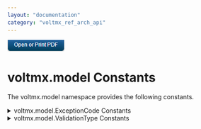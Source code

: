 ```yaml
---
layout: "documentation"
category: "voltmx_ref_arch_api"
---
```

                         

[![](Resources/Images/pdf.png)](http://docs.voltmx.com/9_x_PDFs/iris/voltmx_ref_arch_ap_internali.pdf)


voltmx.model Constants
====================

The voltmx.model namespace provides the following constants.


<details close markdown="block"><summary>voltmx.model.ExceptionCode Constants</summary> 

* * *

Specifies the error code that occurred for the exception.

  
| Constant | Description |
| --- | --- |
| voltmx.model.ExceptionCode.CD\_ERROR\_CREATE | An error occurred while performing the create operation. |
| voltmx.model.ExceptionCode.CD\_ERROR\_CUSTOMVERB | An error occurred while performing the operation specified by a custom verb. |
| voltmx.model.ExceptionCode.CD\_ERROR\_DELETE | An error occurred while performing the delete operation. |
| voltmx.model.ExceptionCode.CD\_ERROR\_DELETE\_BY\_PRIMARY\_KEY | An error occurred while performing the delete by primary key operation. |
| voltmx.model.ExceptionCode.CD\_ERROR\_FETCH | An error occurred while performing the fetch operation. |
| voltmx.model.ExceptionCode.CD\_ERROR\_FETCHING\_DATA\_FOR\_COLUMNS | An error occurred while fetching the data for the specified columns. |
| voltmx.model.ExceptionCode.CD\_ERROR\_LOGIN\_FAILURE | An error occurred while trying to log in. |
| voltmx.model.ExceptionCode.CD\_ERROR\_UPDATE | An error occurred while performing the update operation. |
| voltmx.model.ExceptionCode.CD\_ERROR\_VALIDATION\_CREATE | An error occurred while performing the validation create operation. |
| voltmx.model.ExceptionCode.CD\_ERROR\_VALIDATION\_UPDATE | An error occurred while performing the validation update operation. |

* * *

</details>
<details close markdown="block"><summary>voltmx.model.ValidationType Constants</summary> 

* * *

Specifies the type of validation to be performed.

  
| Constant | Description |
| --- | --- |
| voltmx.model.constants.ValidationType.CREATE | The operation creates a record in the backend data source. |
| voltmx.model.constants.ValidationType.UPDATE | The operation updates a record in the backend data source. |

* * *

</details>
